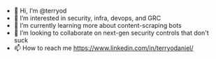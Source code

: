 - 👋 Hi, I’m @terryod
- 👀 I’m interested in security, infra, devops, and GRC
- 🌱 I’m currently learning more about content-scraping bots
- 💞️ I’m looking to collaborate on next-gen security controls that don't suck
- 📫 How to reach me https://www.linkedin.com/in/terryodaniel/

<!---
terryod/terryod is a ✨ special ✨ repository because its `README.md` (this file) appears on your GitHub profile.
You can click the Preview link to take a look at your changes.
--->
